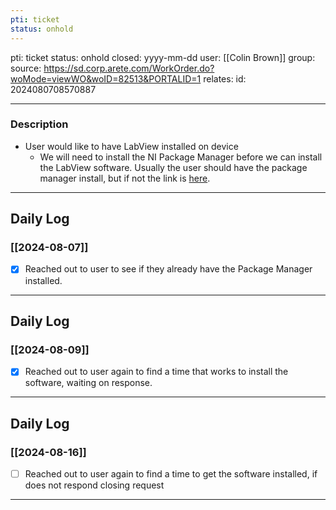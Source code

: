 ```yaml
---
pti: ticket
status: onhold
---
```

pti: ticket 
status: onhold
closed: yyyy-mm-dd
user: [[Colin Brown]]
group: 
source: https://sd.corp.arete.com/WorkOrder.do?woMode=viewWO&woID=82513&PORTALID=1
relates: 
id: 2024080708570887

---
### Description
- User would like to have LabView installed on device
	- We will need to install the NI Package Manager before we can install the LabView software. Usually the user should have the package manager install, but if not the link is [here](https://www.ni.com/en/support/downloads/software-products/download.package-manager.html#322516).
---
## Daily Log
### [[2024-08-07]]
- [x] Reached out to user to see if they already have the Package Manager installed.
---
## Daily Log
### [[2024-08-09]]
- [x] Reached out to user again to find a time that works to install the software, waiting on response.
---
## Daily Log
### [[2024-08-16]]
- [ ] Reached out to user again to find a time to get the software installed, if does not respond closing request 
---










